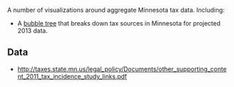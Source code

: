A number of visualizations around aggregate Minnesota tax data.  Including:

 - A [bubble tree](http://okfnlabs.org/bubbletree/) that breaks down tax sources in Minnesota for projected 2013 data.

## Data

 - http://taxes.state.mn.us/legal_policy/Documents/other_supporting_content_2011_tax_incidence_study_links.pdf